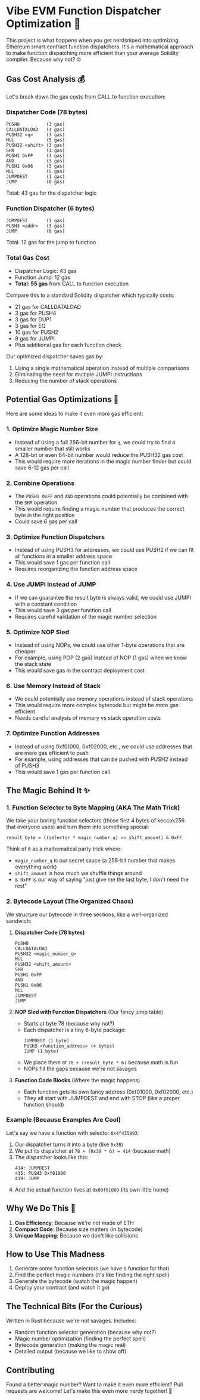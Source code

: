 # Vibe EVM Function Dispatcher Optimization 🧪

This project is what happens when you get nerdsniped into optimizing Ethereum smart contract function dispatchers. It's a mathematical approach to make function dispatching more efficient than your average Solidity compiler. Because why not? 🤓

## Gas Cost Analysis 💰

Let's break down the gas costs from CALL to function execution:

### Dispatcher Code (78 bytes)
```
PUSH0          (3 gas)
CALLDATALOAD   (3 gas)
PUSH32 <q>     (3 gas)
MUL            (5 gas)
PUSH32 <shift> (3 gas)
SHR            (3 gas)
PUSH1 0xFF     (3 gas)
AND            (3 gas)
PUSH1 0x06     (3 gas)
MUL            (5 gas)
JUMPDEST       (1 gas)
JUMP           (8 gas)
```
Total: 43 gas for the dispatcher logic

### Function Dispatcher (6 bytes)
```
JUMPDEST       (1 gas)
PUSH3 <addr>   (3 gas)
JUMP           (8 gas)
```
Total: 12 gas for the jump to function

### Total Gas Cost
- Dispatcher Logic: 43 gas
- Function Jump: 12 gas
- **Total: 55 gas** from CALL to function execution

Compare this to a standard Solidity dispatcher which typically costs:
- 21 gas for CALLDATALOAD
- 3 gas for PUSH4
- 3 gas for DUP1
- 3 gas for EQ
- 10 gas for PUSH2
- 8 gas for JUMPI
- Plus additional gas for each function check

Our optimized dispatcher saves gas by:
1. Using a single mathematical operation instead of multiple comparisons
2. Eliminating the need for multiple JUMPI instructions
3. Reducing the number of stack operations

## Potential Gas Optimizations 🚀

Here are some ideas to make it even more gas efficient:

### 1. Optimize Magic Number Size
- Instead of using a full 256-bit number for `q`, we could try to find a smaller number that still works
- A 128-bit or even 64-bit number would reduce the PUSH32 gas cost
- This would require more iterations in the magic number finder but could save 6-12 gas per call

### 2. Combine Operations
- The `PUSH1 0xFF` and `AND` operations could potentially be combined with the `SHR` operation
- This would require finding a magic number that produces the correct byte in the right position
- Could save 6 gas per call

### 3. Optimize Function Dispatchers
- Instead of using PUSH3 for addresses, we could use PUSH2 if we can fit all functions in a smaller address space
- This would save 1 gas per function call
- Requires reorganizing the function address space

### 4. Use JUMPI Instead of JUMP
- If we can guarantee the result byte is always valid, we could use JUMPI with a constant condition
- This would save 3 gas per function call
- Requires careful validation of the magic number selection

### 5. Optimize NOP Sled
- Instead of using NOPs, we could use other 1-byte operations that are cheaper
- For example, using POP (2 gas) instead of NOP (1 gas) when we know the stack state
- This would save gas in the contract deployment cost

### 6. Use Memory Instead of Stack
- We could potentially use memory operations instead of stack operations
- This would require more complex bytecode but might be more gas efficient
- Needs careful analysis of memory vs stack operation costs

### 7. Optimize Function Addresses
- Instead of using 0xf01000, 0xf02000, etc., we could use addresses that are more gas efficient to push
- For example, using addresses that can be pushed with PUSH2 instead of PUSH3
- This would save 1 gas per function call

## The Magic Behind It ✨

### 1. Function Selector to Byte Mapping (AKA The Math Trick)

We take your boring function selectors (those first 4 bytes of keccak256 that everyone uses) and turn them into something special:

```
result_byte = ((selector * magic_number_q) >> shift_amount) & 0xFF
```

Think of it as a mathematical party trick where:
- `magic_number_q` is our secret sauce (a 256-bit number that makes everything work)
- `shift_amount` is how much we shuffle things around
- `& 0xFF` is our way of saying "just give me the last byte, I don't need the rest"

### 2. Bytecode Layout (The Organized Chaos)

We structure our bytecode in three sections, like a well-organized sandwich:

1. **Dispatcher Code (78 bytes)**
   ```
   PUSH0
   CALLDATALOAD
   PUSH32 <magic_number_q>
   MUL
   PUSH32 <shift_amount>
   SHR
   PUSH1 0xFF
   AND
   PUSH1 0x06
   MUL
   JUMPDEST
   JUMP
   ```

2. **NOP Sled with Function Dispatchers** (Our fancy jump table)
   - Starts at byte 78 (because why not?)
   - Each dispatcher is a tiny 6-byte package:
     ```
     JUMPDEST (1 byte)
     PUSH3 <function_address> (4 bytes)
     JUMP (1 byte)
     ```
   - We place them at `78 + (result_byte * 6)` because math is fun
   - NOPs fill the gaps because we're not savages

3. **Function Code Blocks** (Where the magic happens)
   - Each function gets its own fancy address (0xf01000, 0xf02000, etc.)
   - They all start with JUMPDEST and end with STOP (like a proper function should)

### Example (Because Examples Are Cool)

Let's say we have a function with selector `0x4f435893`:
1. Our dispatcher turns it into a byte (like `0x38`)
2. We put its dispatcher at `78 + (0x38 * 6) = 414` (because math)
3. The dispatcher looks like this:
   ```
   414: JUMPDEST
   415: PUSH3 0xf01000
   419: JUMP
   ```
4. And the actual function lives at `0x00f01000` (its own little home)

## Why We Do This 🎯

1. **Gas Efficiency**: Because we're not made of ETH
2. **Compact Code**: Because size matters (in bytecode)
3. **Unique Mapping**: Because we don't like collisions

## How to Use This Madness

1. Generate some function selectors (we have a function for that)
2. Find the perfect magic numbers (it's like finding the right spell)
3. Generate the bytecode (watch the magic happen)
4. Deploy your contract (and watch it go)

## The Technical Bits (For the Curious)

Written in Rust because we're not savages. Includes:
- Random function selector generation (because why not?)
- Magic number optimization (finding the perfect spell)
- Bytecode generation (making the magic real)
- Detailed output (because we like to show off)

## Contributing

Found a better magic number? Want to make it even more efficient? Pull requests are welcome! Let's make this even more nerdy together! 🚀 